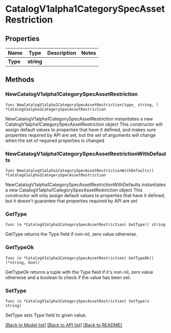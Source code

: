 # CatalogV1alpha1CategorySpecAssetRestriction

## Properties

Name | Type | Description | Notes
------------ | ------------- | ------------- | -------------
**Type** | **string** |  | 

## Methods

### NewCatalogV1alpha1CategorySpecAssetRestriction

`func NewCatalogV1alpha1CategorySpecAssetRestriction(type_ string, ) *CatalogV1alpha1CategorySpecAssetRestriction`

NewCatalogV1alpha1CategorySpecAssetRestriction instantiates a new CatalogV1alpha1CategorySpecAssetRestriction object
This constructor will assign default values to properties that have it defined,
and makes sure properties required by API are set, but the set of arguments
will change when the set of required properties is changed

### NewCatalogV1alpha1CategorySpecAssetRestrictionWithDefaults

`func NewCatalogV1alpha1CategorySpecAssetRestrictionWithDefaults() *CatalogV1alpha1CategorySpecAssetRestriction`

NewCatalogV1alpha1CategorySpecAssetRestrictionWithDefaults instantiates a new CatalogV1alpha1CategorySpecAssetRestriction object
This constructor will only assign default values to properties that have it defined,
but it doesn't guarantee that properties required by API are set

### GetType

`func (o *CatalogV1alpha1CategorySpecAssetRestriction) GetType() string`

GetType returns the Type field if non-nil, zero value otherwise.

### GetTypeOk

`func (o *CatalogV1alpha1CategorySpecAssetRestriction) GetTypeOk() (*string, bool)`

GetTypeOk returns a tuple with the Type field if it's non-nil, zero value otherwise
and a boolean to check if the value has been set.

### SetType

`func (o *CatalogV1alpha1CategorySpecAssetRestriction) SetType(v string)`

SetType sets Type field to given value.



[[Back to Model list]](../README.md#documentation-for-models) [[Back to API list]](../README.md#documentation-for-api-endpoints) [[Back to README]](../README.md)


